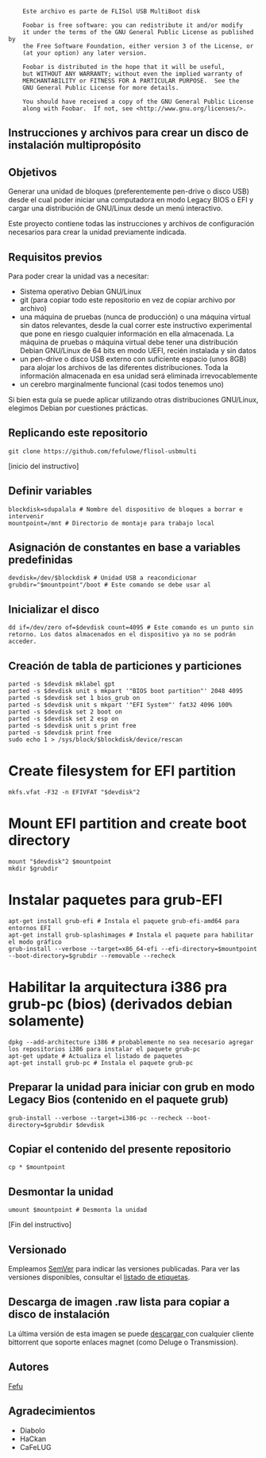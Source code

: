 ```
    Este archivo es parte de FLISol USB MultiBoot disk

    Foobar is free software: you can redistribute it and/or modify
    it under the terms of the GNU General Public License as published by
    the Free Software Foundation, either version 3 of the License, or
    (at your option) any later version.

    Foobar is distributed in the hope that it will be useful,
    but WITHOUT ANY WARRANTY; without even the implied warranty of
    MERCHANTABILITY or FITNESS FOR A PARTICULAR PURPOSE.  See the
    GNU General Public License for more details.

    You should have received a copy of the GNU General Public License
    along with Foobar.  If not, see <http://www.gnu.org/licenses/>.
```

## Instrucciones y archivos para crear un disco de instalación multipropósito

## Objetivos
Generar una unidad de bloques (preferentemente pen-drive o disco USB) desde el cual poder iniciar una computadora en modo Legacy BIOS o EFI y cargar una distribución de GNU/Linux desde un menú interactivo.

Este proyecto contiene todas las instrucciones y archivos de configuración necesarios para crear la unidad previamente indicada.

## Requisitos previos
Para poder crear la unidad vas a necesitar:
 * Sistema operativo Debian GNU/Linux
 * git (para copiar todo este repositorio en vez de copiar archivo por archivo)
 * una máquina de pruebas (nunca de producción) o una máquina virtual sin datos relevantes, desde la cual correr este instructivo experimental que pone en riesgo cualquier información en ella almacenada. La máquina de pruebas o máquina virtual debe tener una distribución Debian GNU/Linux de 64 bits en modo UEFI, recién instalada y sin datos
 * un pen-drive o disco USB externo con suficiente espacio (unos 8GB) para alojar los archivos de las diferentes distribuciones. Toda la información almacenada en esa unidad será eliminada irrevocablemente
 * un cerebro marginalmente funcional (casi todos tenemos uno)

Si bien esta guía se puede aplicar utilizando otras distribuciones GNU/Linux, elegimos Debian por cuestiones prácticas.

## Replicando este repositorio
```
git clone https://github.com/fefulowe/flisol-usbmulti
```

[inicio del instructivo]
##  Definir variables
```
blockdisk=sdupalala # Nombre del dispositivo de bloques a borrar e intervenir
mountpoint=/mnt	# Directorio de montaje para trabajo local
```

## Asignación de constantes en base a variables predefinidas
```
devdisk=/dev/$blockdisk # Unidad USB a reacondicionar
grubdir="$mountpoint"/boot # Este comando se debe usar al 
```

## Inicializar el disco
```
dd if=/dev/zero of=$devdisk count=4095 # Este comando es un punto sin retorno. Los datos almacenados en el dispositivo ya no se podrán acceder.
```

## Creación de tabla de particiones y particiones
```
parted -s $devdisk mklabel gpt
parted -s $devdisk unit s mkpart '"BIOS boot partition"' 2048 4095
parted -s $devdisk set 1 bios_grub on
parted -s $devdisk unit s mkpart '"EFI System"' fat32 4096 100%
parted -s $devdisk set 2 boot on
parted -s $devdisk set 2 esp on
parted -s $devdisk unit s print free
parted -s $devdisk print free
sudo echo 1 > /sys/block/$blockdisk/device/rescan
```

# Create filesystem for EFI partition
```
mkfs.vfat -F32 -n EFIVFAT "$devdisk"2
```

# Mount EFI partition and create boot directory
```
mount "$devdisk"2 $mountpoint
mkdir $grubdir
```

# Instalar paquetes para grub-EFI
```
apt-get install grub-efi # Instala el paquete grub-efi-amd64 para entornos EFI
apt-get install grub-splashimages # Instala el paquete para habilitar el modo gráfico
grub-install --verbose --target=x86_64-efi --efi-directory=$mountpoint --boot-directory=$grubdir --removable --recheck 
```

# Habilitar la arquitectura i386 pra grub-pc (bios) (derivados debian solamente)
```
dpkg --add-architecture i386 # probablemente no sea necesario agregar los repositorios i386 para instalar el paquete grub-pc
apt-get update # Actualiza el listado de paquetes
apt-get install grub-pc # Instala el paquete grub-pc
```

## Preparar la unidad para iniciar con grub en modo Legacy Bios (contenido en el paquete grub)
```
grub-install --verbose --target=i386-pc --recheck --boot-directory=$grubdir $devdisk
```

## Copiar el contenido del presente repositorio
```
cp * $mountpoint
```

## Desmontar la unidad
```
umount $mountpoint # Desmonta la unidad
```
[Fin del instructivo]

## Versionado
Empleamos [SemVer](http://semver.org/) para indicar las versiones publicadas. Para ver las versiones disponibles, consultar el [listado de etiquetas](https://github.com/fefulowe/flisol-usbmulti/tags). 

## Descarga de imagen .raw lista para copiar a disco de instalación
La última versión de esta imagen se puede [descargar ](magnet:?xt=urn:btih:d4d620f00f9689a024a6d5f17bbcdc197ef9eef6&dn=Flisol2018r20180317.raw&tr=udp%3A%2F%2Ftracker.openbittorrent.com%3A80&tr=udp%3A%2F%2Fopentor.org%3A2710&tr=udp%3A%2F%2Ftracker.ccc.de%3A80&tr=udp%3A%2F%2Ftracker.blackunicorn.xyz%3A6969&tr=udp%3A%2F%2Ftracker.coppersurfer.tk%3A6969&tr=udp%3A%2F%2Ftracker.leechers-paradise.org%3A6969) con cualquier cliente bittorrent que soporte enlaces magnet (como Deluge o Transmission).

## Autores
[Fefu](https://www.fefu.eu)

## Agradecimientos
 * Diabolo
 * HaCkan
 * CaFeLUG
